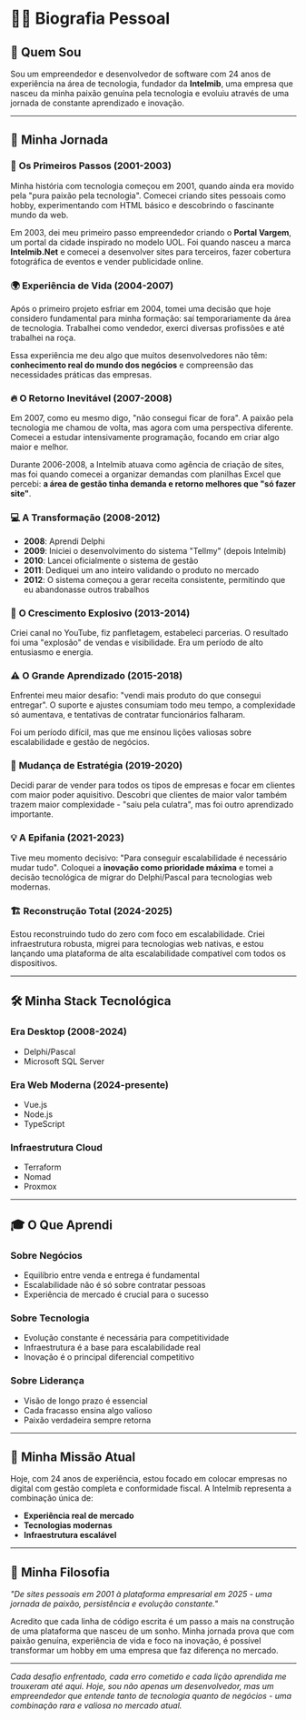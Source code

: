 # 👨‍💻 Biografia Pessoal

## 🌟 **Quem Sou**

Sou um empreendedor e desenvolvedor de software com 24 anos de experiência na área de tecnologia, fundador da **Intelmib**, uma empresa que nasceu da minha paixão genuína pela tecnologia e evoluiu através de uma jornada de constante aprendizado e inovação.

---

## 🎯 **Minha Jornada**

### 🌱 **Os Primeiros Passos (2001-2003)**
Minha história com tecnologia começou em 2001, quando ainda era movido pela "pura paixão pela tecnologia". Comecei criando sites pessoais como hobby, experimentando com HTML básico e descobrindo o fascinante mundo da web.

Em 2003, dei meu primeiro passo empreendedor criando o **Portal Vargem**, um portal da cidade inspirado no modelo UOL. Foi quando nasceu a marca **Intelmib.Net** e comecei a desenvolver sites para terceiros, fazer cobertura fotográfica de eventos e vender publicidade online.

### 🌍 **Experiência de Vida (2004-2007)**
Após o primeiro projeto esfriar em 2004, tomei uma decisão que hoje considero fundamental para minha formação: saí temporariamente da área de tecnologia. Trabalhei como vendedor, exerci diversas profissões e até trabalhei na roça. 

Essa experiência me deu algo que muitos desenvolvedores não têm: **conhecimento real do mundo dos negócios** e compreensão das necessidades práticas das empresas.

### 🔥 **O Retorno Inevitável (2007-2008)**
Em 2007, como eu mesmo digo, "não consegui ficar de fora". A paixão pela tecnologia me chamou de volta, mas agora com uma perspectiva diferente. Comecei a estudar intensivamente programação, focando em criar algo maior e melhor.

Durante 2006-2008, a Intelmib atuava como agência de criação de sites, mas foi quando comecei a organizar demandas com planilhas Excel que percebi: **a área de gestão tinha demanda e retorno melhores que "só fazer site"**.

### 💻 **A Transformação (2008-2012)**
- **2008**: Aprendi Delphi
- **2009**: Iniciei o desenvolvimento do sistema "Tellmy" (depois Intelmib)
- **2010**: Lancei oficialmente o sistema de gestão
- **2011**: Dediquei um ano inteiro validando o produto no mercado
- **2012**: O sistema começou a gerar receita consistente, permitindo que eu abandonasse outros trabalhos

### 🚀 **O Crescimento Explosivo (2013-2014)**
Criei canal no YouTube, fiz panfletagem, estabeleci parcerias. O resultado foi uma "explosão" de vendas e visibilidade. Era um período de alto entusiasmo e energia.

### ⚠️ **O Grande Aprendizado (2015-2018)**
Enfrentei meu maior desafio: "vendi mais produto do que consegui entregar". O suporte e ajustes consumiam todo meu tempo, a complexidade só aumentava, e tentativas de contratar funcionários falharam. 

Foi um período difícil, mas que me ensinou lições valiosas sobre escalabilidade e gestão de negócios.

### 🎯 **Mudança de Estratégia (2019-2020)**
Decidi parar de vender para todos os tipos de empresas e focar em clientes com maior poder aquisitivo. Descobri que clientes de maior valor também trazem maior complexidade - "saiu pela culatra", mas foi outro aprendizado importante.

### 💡 **A Epifania (2021-2023)**
Tive meu momento decisivo: "Para conseguir escalabilidade é necessário mudar tudo". Coloquei a **inovação como prioridade máxima** e tomei a decisão tecnológica de migrar do Delphi/Pascal para tecnologias web modernas.

### 🏗️ **Reconstrução Total (2024-2025)**
Estou reconstruindo tudo do zero com foco em escalabilidade. Criei infraestrutura robusta, migrei para tecnologias web nativas, e estou lançando uma plataforma de alta escalabilidade compatível com todos os dispositivos.

---

## 🛠️ **Minha Stack Tecnológica**

### **Era Desktop (2008-2024)**
- Delphi/Pascal
- Microsoft SQL Server

### **Era Web Moderna (2024-presente)**
- Vue.js
- Node.js
- TypeScript

### **Infraestrutura Cloud**
- Terraform
- Nomad
- Proxmox

---

## 🎓 **O Que Aprendi**

### **Sobre Negócios**
- Equilíbrio entre venda e entrega é fundamental
- Escalabilidade não é só sobre contratar pessoas
- Experiência de mercado é crucial para o sucesso

### **Sobre Tecnologia**
- Evolução constante é necessária para competitividade
- Infraestrutura é a base para escalabilidade real
- Inovação é o principal diferencial competitivo

### **Sobre Liderança**
- Visão de longo prazo é essencial
- Cada fracasso ensina algo valioso
- Paixão verdadeira sempre retorna

---

## 🚀 **Minha Missão Atual**

Hoje, com 24 anos de experiência, estou focado em colocar empresas no digital com gestão completa e conformidade fiscal. A Intelmib representa a combinação única de:

- **Experiência real de mercado**
- **Tecnologias modernas**
- **Infraestrutura escalável**

---

## 💭 **Minha Filosofia**

*"De sites pessoais em 2001 à plataforma empresarial em 2025 - uma jornada de paixão, persistência e evolução constante."*

Acredito que cada linha de código escrita é um passo a mais na construção de uma plataforma que nasceu de um sonho. Minha jornada prova que com paixão genuína, experiência de vida e foco na inovação, é possível transformar um hobby em uma empresa que faz diferença no mercado.

---

*Cada desafio enfrentado, cada erro cometido e cada lição aprendida me trouxeram até aqui. Hoje, sou não apenas um desenvolvedor, mas um empreendedor que entende tanto de tecnologia quanto de negócios - uma combinação rara e valiosa no mercado atual.*